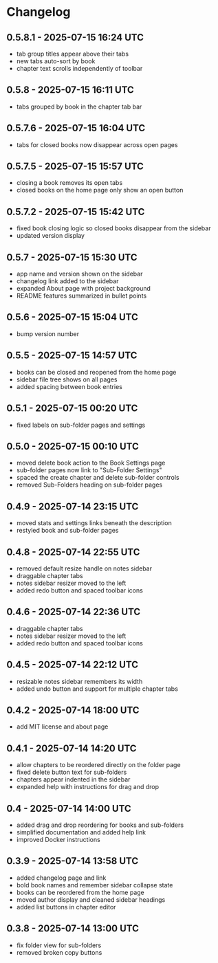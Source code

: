 # Changelog

## 0.5.8.1 - 2025-07-15 16:24 UTC
- tab group titles appear above their tabs
- new tabs auto-sort by book
- chapter text scrolls independently of toolbar

## 0.5.8 - 2025-07-15 16:11 UTC
- tabs grouped by book in the chapter tab bar

## 0.5.7.6 - 2025-07-15 16:04 UTC
- tabs for closed books now disappear across open pages

## 0.5.7.5 - 2025-07-15 15:57 UTC
- closing a book removes its open tabs
- closed books on the home page only show an open button

## 0.5.7.2 - 2025-07-15 15:42 UTC
- fixed book closing logic so closed books disappear from the sidebar
- updated version display

## 0.5.7 - 2025-07-15 15:30 UTC
- app name and version shown on the sidebar
- changelog link added to the sidebar
- expanded About page with project background
- README features summarized in bullet points

## 0.5.6 - 2025-07-15 15:04 UTC
- bump version number

## 0.5.5 - 2025-07-15 14:57 UTC
- books can be closed and reopened from the home page
- sidebar file tree shows on all pages
- added spacing between book entries

## 0.5.1 - 2025-07-15 00:20 UTC
- fixed labels on sub-folder pages and settings

## 0.5.0 - 2025-07-15 00:10 UTC
- moved delete book action to the Book Settings page
- sub-folder pages now link to "Sub-Folder Settings"
- spaced the create chapter and delete sub-folder controls
- removed Sub-Folders heading on sub-folder pages

## 0.4.9 - 2025-07-14 23:15 UTC
- moved stats and settings links beneath the description
- restyled book and sub-folder pages

## 0.4.8 - 2025-07-14 22:55 UTC
- removed default resize handle on notes sidebar
- draggable chapter tabs
- notes sidebar resizer moved to the left
- added redo button and spaced toolbar icons

## 0.4.6 - 2025-07-14 22:36 UTC
- draggable chapter tabs
- notes sidebar resizer moved to the left
- added redo button and spaced toolbar icons

## 0.4.5 - 2025-07-14 22:12 UTC
- resizable notes sidebar remembers its width
- added undo button and support for multiple chapter tabs

## 0.4.2 - 2025-07-14 18:00 UTC
- add MIT license and about page

## 0.4.1 - 2025-07-14 14:20 UTC
- allow chapters to be reordered directly on the folder page
- fixed delete button text for sub-folders
- chapters appear indented in the sidebar
- expanded help with instructions for drag and drop

## 0.4 - 2025-07-14 14:00 UTC
- added drag and drop reordering for books and sub-folders
- simplified documentation and added help link
- improved Docker instructions

## 0.3.9 - 2025-07-14 13:58 UTC
- added changelog page and link
- bold book names and remember sidebar collapse state
- books can be reordered from the home page
- moved author display and cleaned sidebar headings
- added list buttons in chapter editor

## 0.3.8 - 2025-07-14 13:00 UTC
- fix folder view for sub-folders
- removed broken copy buttons
